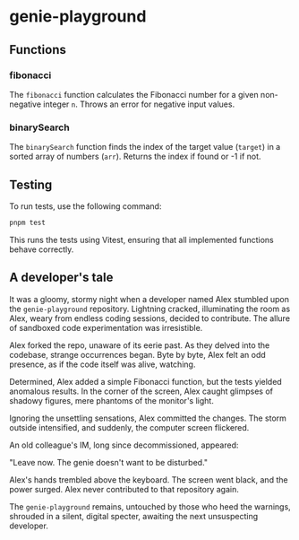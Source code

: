 # genie-playground

## Functions

### fibonacci

The `fibonacci` function calculates the Fibonacci number for a given non-negative integer `n`. Throws an error for negative input values.

### binarySearch

The `binarySearch` function finds the index of the target value (`target`) in a sorted array of numbers (`arr`). Returns the index if found or -1 if not.

## Testing

To run tests, use the following command:

```sh
pnpm test
```

This runs the tests using Vitest, ensuring that all implemented functions behave correctly. 

## A developer's tale

It was a gloomy, stormy night when a developer named Alex stumbled upon the `genie-playground` repository. Lightning cracked, illuminating the room as Alex, weary from endless coding sessions, decided to contribute. The allure of sandboxed code experimentation was irresistible.

Alex forked the repo, unaware of its eerie past. As they delved into the codebase, strange occurrences began. Byte by byte, Alex felt an odd presence, as if the code itself was alive, watching. 

Determined, Alex added a simple Fibonacci function, but the tests yielded anomalous results. In the corner of the screen, Alex caught glimpses of shadowy figures, mere phantoms of the monitor's light. 

Ignoring the unsettling sensations, Alex committed the changes. The storm outside intensified, and suddenly, the computer screen flickered. 

An old colleague's IM, long since decommissioned, appeared:

"Leave now. The genie doesn't want to be disturbed."

Alex's hands trembled above the keyboard. The screen went black, and the power surged. Alex never contributed to that repository again. 

The `genie-playground` remains, untouched by those who heed the warnings, shrouded in a silent, digital specter, awaiting the next unsuspecting developer.